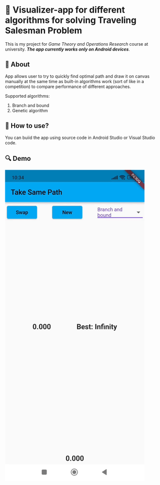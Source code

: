 # :luggage: Visualizer-app for different algorithms for solving Traveling Salesman Problem

This is my project for *Game Theory and Operations Research* course at university. *__The app currently works only on Android devices__*.

## :memo: About

App allows user to try to quickly find optimal path and draw it on canvas manually at the same time as built-in algorithms work (sort of like in a competition) to compare performance of different approaches.

Supported algorithms:
1. Branch and bound
2. Genetic algorithm

## :rocket: How to use?

You can buiid the app using source code in Android Studio or Visual Studio code.

## :mag: Demo

![](https://github.com/sn0rkmaiden/take_same_path/blob/main/take_same_path_demo.gif)


